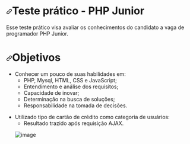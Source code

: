 <h1><a id="user-content-teste-prático---php-junior" class="anchor" aria-hidden="true" href="#teste-prático---php-junior"><svg class="octicon octicon-link" viewBox="0 0 16 16" version="1.1" width="16" height="16" aria-hidden="true"><path fill-rule="evenodd" d="M7.775 3.275a.75.75 0 001.06 1.06l1.25-1.25a2 2 0 112.83 2.83l-2.5 2.5a2 2 0 01-2.83 0 .75.75 0 00-1.06 1.06 3.5 3.5 0 004.95 0l2.5-2.5a3.5 3.5 0 00-4.95-4.95l-1.25 1.25zm-4.69 9.64a2 2 0 010-2.83l2.5-2.5a2 2 0 012.83 0 .75.75 0 001.06-1.06 3.5 3.5 0 00-4.95 0l-2.5 2.5a3.5 3.5 0 004.95 4.95l1.25-1.25a.75.75 0 00-1.06-1.06l-1.25 1.25a2 2 0 01-2.83 0z"></path></svg></a>Teste prático - PHP Junior</h1>

<p>Esse teste prático visa avaliar os conhecimentos do candidato a vaga de programador PHP Junior.</p>

<h1><a id="user-content-objetivos" class="anchor" aria-hidden="true" href="#objetivos"><svg class="octicon octicon-link" viewBox="0 0 16 16" version="1.1" width="16" height="16" aria-hidden="true"><path fill-rule="evenodd" d="M7.775 3.275a.75.75 0 001.06 1.06l1.25-1.25a2 2 0 112.83 2.83l-2.5 2.5a2 2 0 01-2.83 0 .75.75 0 00-1.06 1.06 3.5 3.5 0 004.95 0l2.5-2.5a3.5 3.5 0 00-4.95-4.95l-1.25 1.25zm-4.69 9.64a2 2 0 010-2.83l2.5-2.5a2 2 0 012.83 0 .75.75 0 001.06-1.06 3.5 3.5 0 00-4.95 0l-2.5 2.5a3.5 3.5 0 004.95 4.95l1.25-1.25a.75.75 0 00-1.06-1.06l-1.25 1.25a2 2 0 01-2.83 0z"></path></svg></a>Objetivos</h1>

<ul>
<li>Conhecer um pouco de suas habilidades em:
<ul>
<li>PHP, Mysql, HTML, CSS e JavaScript;</li>
<li>Entendimento e análise dos requisitos;</li>
<li>Capacidade de inovar;</li>
<li>Determinação na busca de soluções;</li>
<li>Responsabilidade na tomada de decisões.</li>
</ul>
</li>
</ul>

<ul>
<li>Utilizado tipo de cartão de crédito como categoria de usuários:
<ul>
    <li>Resultado trazido após requisição AJAX.</li>
</ul>
</li>

![image](https://user-images.githubusercontent.com/28974373/107863152-8f80ca80-6e30-11eb-9ac5-2ebe4e798519.png)
